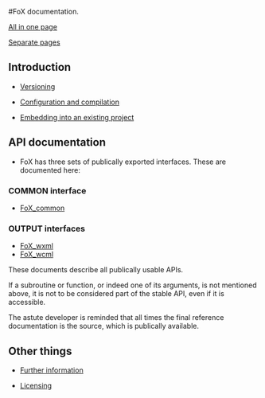 #FoX documentation.

[All in one page](FoX_DoX.html)

[Separate pages](FoX.html)
## Introduction

* [Versioning](|Versioning|)

* [Configuration and compilation](|Compilation|)

* [Embedding into an existing project](|Embedding|)

## API documentation

* FoX has three sets of publically exported interfaces. These are documented here:

### COMMON interface

* [FoX_common](|FoX_common|)

### OUTPUT interfaces

* [FoX_wxml](|FoX_wxml|)
* [FoX_wcml](|FoX_wcml|)

These documents describe all publically usable APIs.

If a subroutine or function, or indeed one of its arguments, is not mentioned above, it is not to be considered part of the stable API, even if it is accessible.

The astute developer is reminded that all times the final reference documentation is the source, which is publically available.

## Other things

* [Further information](|Information|)

* [Licensing](|Licensing|)
